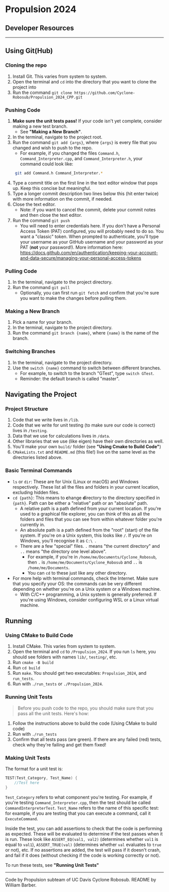 # Propulsion 2024

## Developer Resources

---

## Using Git(Hub)

### Cloning the repo
1. Install Git. This varies from system to system.
2. Open the terminal and `cd` into the directory that you want to clone the project into
3. Run the command `git clone https://github.com/Cyclone-Robosub/Propulsion_2024_CPP.git`

### Pushing Code
1. **Make sure the unit tests pass!** If your code isn't yet complete, consider making a new test branch.
    - See **"Making a New Branch"**.
2. In the terminal, navigate to the project root.
3. Run the command `git add {args}`, where `{args}` is every file that you changed and wish to push to the repo.
    - For example, if you changed the files `Command.h`, `Command_Interpreter.cpp`, and `Command_Interpreter.h`, your
   command could look like:
   ```bash
    git add Command.h Command_Interpreter.* 
   ```
4. Type a commit title on the first line in the text editor window that pops up. Keep this concise but meaningful.
5. Type a longer commit description two lines below this (hit enter twice) with more information on the commit, if needed.
6. Close the text editor.
   - Note: if you want to cancel the commit, delete your commit notes and then close the text editor.
7. Run the command `git push`
   - You will need to enter credentials here. If you don't have a Personal Access Token (PAT) configured, you will probably
   need to do so. You want a "classic" token. When prompted to authenticate, you'll type your username as your GitHub
   username and your password as your PAT (**not** your password!). More information here:
   https://docs.github.com/en/authentication/keeping-your-account-and-data-secure/managing-your-personal-access-tokens

### Pulling Code
1. In the terminal, navigate to the project directory.
2. Run the command `git pull`
   - Optionally, you can first run `git fetch` and confirm that you're sure you want to make the changes before pulling them.

### Making a New Branch
1. Pick a name for your branch.
2. In the terminal, navigate to the project directory.
3. Run the command `git branch {name}`, where `{name}` is the name of the branch.

### Switching Branches
1. In the terminal, navigate to the project directory.
2. Use the `switch {name}` command to switch between different branches.
   - For example, to switch to the branch "GTest", type `switch GTest`. 
   - Reminder: the default branch is called "master".

## Navigating the Project

### Project Structure
1. Code that we write lives in `/lib`.
2. Code that we write for unit testing (to make sure our code is correct) lives in `/testing`.
3. Data that we use for calculations lives in `/data`.
4. Other libraries that we use (like eigen) have their own directories as well.
5. You'll make your own `build/` folder (see **"Using Cmake to Build Code"**)
6. `CMakeLists.txt` and `README.md` (this file!) live on the same level as the directories listed above.

### Basic Terminal Commands
- `ls` or `dir`: These are for Unix (Linux or macOS) and Windows respectively. These list all the files and folders in 
your current location, excluding hidden files.
- `cd {path}`: This means to **c**hange **d**irectory to the directory specified in `{path}`. Path can be either a 
"relative" path or an "absolute" path.
  - A relative path is a path defined from your current location. If you're used to a graphical file explorer, you can
  think of this as all the folders and files that you can see from within whatever folder you're currently in.
  - An absolute path is a path defined from the "root" (start) of the file system. If you're on a Unix system, this
  looks like `/`. If you're on Windows, you'll recognise it as `C:\ `.
  - There are a few "special" files. `.` means "the current directory" and `..` means "the directory one level above".
    - For example, if you're in `/home/me/Documents/Cyclone_Robosub`, then `.` is  `/home/me/Documents/Cyclone_Robosub`
    and `..` is `/home/me/Documents`.
    - You can `cd` to these just like any other directory.
- For more help with terminal commands, check the Internet. Make sure that you specify your OS: the commands can be very
different depending on whether you're on a Unix system or a Windows machine.
  - With C/C++ programming, a Unix system is generally preferred. If you're using Windows, consider configuring WSL or a
  Linux virtual machine.

## Running 

### Using CMake to Build Code

1. Install CMake. This varies from system to system.
2. Open the terminal and `cd` to `/Propulsion_2024`. If you run `ls` here, you should see folders with names `lib/`, `testing/`, etc.
3. Run `cmake -B build`
4. Run `cd build`
5. Run `make`. You should get two executables: `Propulsion_2024`, and `run_tests`.
6. Run with `./run_tests` or `./Propulsion_2024`.

### Running Unit Tests
> Before you push code to the repo, you should make sure that you pass all the unit tests. Here's how:
1. Follow the instructions above to build the code (Using CMake to build code)
2. Run with `./run_tests`
3. Confirm that all tests pass (are green). If there are any failed (red) tests, check why they're failing and get them fixed!

### Making Unit Tests
The format for a unit test is:
```C++
TEST(Test_Category, Test_Name) {
    //Test here
}
```
`Test_Category` refers to what component you're testing. For example, if you're testing `Command_Interpreter.cpp`, then
the test should be called `CommandInterpreterTest`. `Test_Name` refers to the name of this specific test: for example, if
you are testing that you can execute a command, call it `ExecuteCommand`.

Inside the test, you can add assertions to check that the code is performing as expected. These will be evaluated to determine
if the test passes when it is run. These look like `ASSERT_EQ(val1, val2)` (determines whether `val1` is equal to `val1`),
`ASSERT_TRUE(val)` (determines whether `val` evaluates to `true` or not), etc. If no assertions are added, the test will
pass if it doesn't crash, and fail if it does (without checking if the code is working correctly or not).

To run these tests, see **"Running Unit Tests"**

---

Code by Propulsion subteam of UC Davis Cyclone Robosub. README by William Barber.
